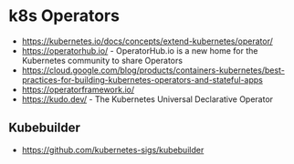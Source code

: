 # k8s Operators

* <https://kubernetes.io/docs/concepts/extend-kubernetes/operator/>
* <https://operatorhub.io/> - OperatorHub.io is a new home for the Kubernetes community to share Operators 
* <https://cloud.google.com/blog/products/containers-kubernetes/best-practices-for-building-kubernetes-operators-and-stateful-apps>
* <https://operatorframework.io/>
* <https://kudo.dev/> - The Kubernetes Universal Declarative Operator

## Kubebuilder

* <https://github.com/kubernetes-sigs/kubebuilder>